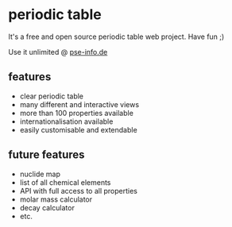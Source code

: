 # periodic table

It's a free and open source periodic table web project. Have fun ;)

Use it unlimited @ [pse-info.de](https://pse-info.de)

## features

- clear periodic table
- many different and interactive views
- more than 100 properties available
- internationalisation available
- easily customisable and extendable

## future features

- nuclide map
- list of all chemical elements
- API with full access to all properties
- molar mass calculator
- decay calculator
- etc.
